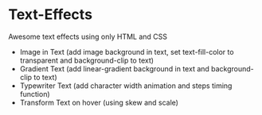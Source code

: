# Text-Effects
Awesome text effects using only HTML and CSS
- Image in Text (add image background in text, set text-fill-color to transparent and background-clip to text)
- Gradient Text (add linear-gradient background in text and background-clip to text)
- Typewriter Text (add character width animation and steps timing function)
- Transform Text on hover (using skew and scale)
